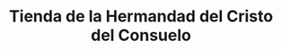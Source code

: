 ---
title: "Tienda de la Hermandad del Cristo del Consuelo"
url: /cazorla/tienda-de-la-hermandad-del-cristo-del-consuelo/
shop: Andenken
---
